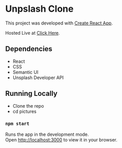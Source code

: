 # Unpslash Clone

This project was developed with [Create React App](https://github.com/facebook/create-react-app).

Hosted Live at [Click Here](https://github.com/facebook/create-react-app).

## Dependencies

 - React
 - CSS
 - Semantic UI
 - Unsplash Developer API

## Running Locally

 - Clone the repo
 - cd pictures
### `npm start`

Runs the app in the development mode.\
Open [http://localhost:3000](http://localhost:3000) to view it in your browser.





